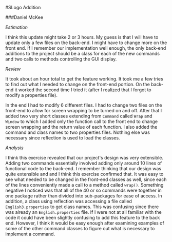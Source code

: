 
#SLogo Addition

###Daniel McKee

*Estimation*

I think this update might take 2 or 3 hours. My guess is that I will have to update only a few files on the back-end. I might have to change more on the front end. If I remember our implementation well enough, the only back-end additions to the project should be a class for each of the new commands and two calls to methods controlling the GUI display.

*Review*

 It took about an hour total to get the feature working. It took me a few tries to find out what I needed to change on the front-end portion. On the back-end it worked the second time I tried it (after I realized that I forgot to modify a properties file). 

In the end I had to modify 6 different files. I had to change two files on the front-end to allow for screen wrapping to be turned on and off. After that I added two very short classes extending from `Command` called `Wrap` and `Window` to which I added only the function call to the front end to change screen wrapping and the return value of each function. I also added the command and class names to two properties files. Nothing else was necessary since reflection is used to load the classes.

  *Analysis*

I think this exercise revealed that our project's design was very extensible. Adding two commands essentially involved adding only around 10 lines of functional code to the back-end. I remember thinking that our design was quite extensible and and I think this exercise confirmed that. It was easy to see what needed to be changed in the front-end classes as well, since each of the lines conveniently made a call to a method called `wrap()`. Something negative I noticed was that all of the 40 or so commands were together in one package rather than divided into sub-packages for ease of access. In addition, a class using reflection was accessing a file called `English3.properties` to get class names. This was confusing since there was already an 	`English.properties` file. If I were not at all familiar with the code it could have been slightly confusing to add this feature to the back end. However, I think it would be easy enough after examining examples of some of the other command classes to figure out what is necessary to implement a command.
